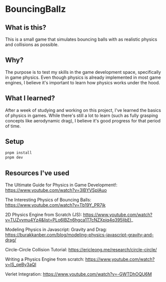 # BouncingBallz

## What is this?

This is a small game that simulates bouncing balls with as realistic physics and collisions as possible.

## Why?

The purpose is to test my skills in the game development space, specifically in game physics. Even though physics is already implemented in most game engines, I believe it's important to learn how physics works under the hood.

## What I learned?

After a week of studying and working on this project, I've learned the basics of physics in games. While there's still a lot to learn (such as fully grasping concepts like aerodynamic drag), I believe it's good progress for that period of time.

## Setup

```sh
pnpm install
pnpm dev
```

## Resources I've used

The Ultimate Guide for Physics in Game Development!: https://www.youtube.com/watch?v=3lBYVSplAuo

The Interesting Physics of Bouncing Balls: https://www.youtube.com/watch?v=Tb19Y_PR7jk

2D Physics Engine from Scratch (JS): https://www.youtube.com/watch?v=TUZvvmu4Yz4&list=PLo6lBZn6hgca1T7cNZXpiq4q395ljbEI_

Modeling Physics in Javascript: Gravity and Drag: https://burakkanber.com/blog/modeling-physics-javascript-gravity-and-drag/

Circle-Circle Collision Tutorial: https://ericleong.me/research/circle-circle/

Writing a Physics Engine from scratch: https://www.youtube.com/watch?v=lS_qeBy3aQI

Verlet Integration: https://www.youtube.com/watch?v=-GWTDhOQU6M